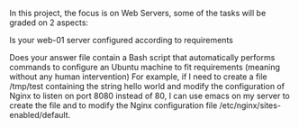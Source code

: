 In this project,  the focus is on Web Servers, some of the tasks will be graded on 2 aspects:

Is your web-01 server configured according to requirements

Does your answer file contain a Bash script that automatically performs commands to configure 
an Ubuntu machine to fit requirements (meaning without any human intervention)
For example, if I need to create a file /tmp/test containing the string hello world and modify the configuration of Nginx to listen on port 8080 instead of 80, I can use emacs on my server to create the file and to modify the Nginx configuration file /etc/nginx/sites-enabled/default.
